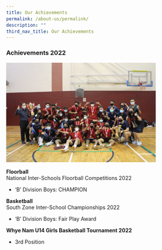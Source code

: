 ```yaml
---
title: Our Achievements
permalink: /about-us/permalink/
description: ""
third_nav_title: Our Achievements
---
```

### Achievements 2022

<img src="/images/achievements1.png" style="width:80%">  

**Floorball**<br>
National Inter-Schools Floorball Competitions 2022

*   ‘B’ Division Boys: CHAMPION

**Basketball** <br>
South Zone Inter-School Championships 2022

*   ‘B’ Division Boys: Fair Play Award

**Whye Nam U14 Girls Basketball Tournament 2022**

*   3rd Position